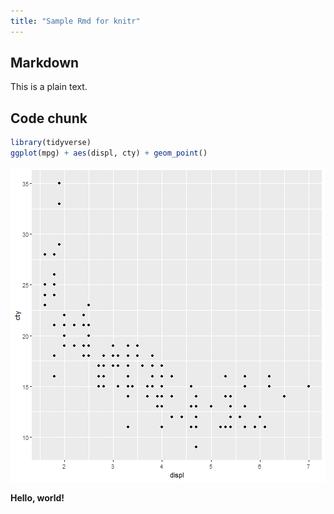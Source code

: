 ```yaml
---
title: "Sample Rmd for knitr"
---
```

  
## Markdown
  
This is a plain text.

## Code chunk


``` r
library(tidyverse)
ggplot(mpg) + aes(displ, cty) + geom_point()
```

![plot of chunk unnamed-chunk-1](figure/unnamed-chunk-1-1.png)

**Hello, world!**
